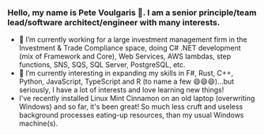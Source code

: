 ### Hello, my name is Pete Voulgaris 👋. I am a senior principle/team lead/software architect/engineer with many interests.

- 🔭 I’m currently working for a large investment management firm in the Investment & Trade Compliance space, doing C# .NET development (mix of Framework and Core), Web Services, AWS lambdas, step functions, SNS, SQS, SQL Server, PostgreSQL, etc.
- 🌱 I’m currently interesting in expanding my skills in F#, Rust, C++, Python, JavaScript, TypeScript and R (to name a few 😄😄😄)...but seriously, I have a lot of interests and love learning new things!
- I've recently installed Linux Mint Cinnamon on an old laptop (overwriting Windows) and so far, it's been great! So much less cruft and useless background processes eating-up resources, than my usual Windows machine(s).

<!--
**pvoulgaris9398/pvoulgaris9398** is a ✨ _special_ ✨ repository because its `README.md` (this file) appears on your GitHub profile.

Here are some ideas to get you started:

- 🔭 I’m currently working on ...
- 🌱 I’m currently learning ...
- 👯 I’m looking to collaborate on ...
- 🤔 I’m looking for help with ...
- 💬 Ask me about ...
- 📫 How to reach me: ...
- 😄 Pronouns: ...
- ⚡ Fun fact: ...
-->
